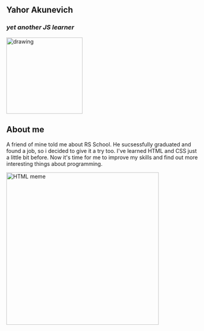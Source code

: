 ## **Yahor Akunevich**

### _yet another JS learner_

<!--- ![Photo][Elf] -->
<img src="https://pbs.twimg.com/profile_images/889974701140914177/fg5DYdBu_400x400.jpg" alt="drawing" width="200" title="SMINEM"/>

## About me
A friend of mine told me about RS School. He sucsessfully graduated and found a job, so i decided to give it a try too. I've learned HTML and CSS just a little bit before. Now it's time for me to improve my skills and
find out more interesting things about programming.

<!--- ![A very funny meme][HTML meme] -->
<img src="https://blog.webix.com/wp-content/uploads/2021/07/2.jpg" alt="HTML meme" width="400" title="yeah i definitely know what html is"/>

<!--- [Elf]:https://pbs.twimg.com/profile_images/889974701140914177/fg5DYdBu_400x400.jpg "SMINEM" -->
<!--- [HTML meme]:https://blog.webix.com/wp-content/uploads/2021/07/2.jpg -->

